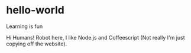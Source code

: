 # hello-world
Learning is fun

Hi Humans!
Robot here, I like Node.js and Coffeescript (Not really I'm just copying off the website).
